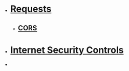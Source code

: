 
- # [Requests](Requests.md)
	- ## [CORS](CORS.md)
- # [Internet Security Controls](Internet_Security_Controls.md)
- 